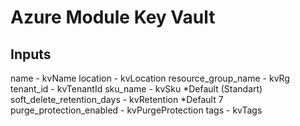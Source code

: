 # Azure Module Key Vault

## Inputs

name - kvName
location - kvLocation
resource_group_name - kvRg
tenant_id - kvTenantId
sku_name  - kvSku *Default (Standart)
soft_delete_retention_days - kvRetention *Default 7
purge_protection_enabled - kvPurgeProtection
tags - kvTags